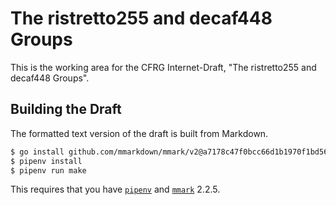 # The ristretto255 and decaf448 Groups

This is the working area for the CFRG Internet-Draft,
"The ristretto255 and decaf448 Groups".

## Building the Draft

The formatted text version of the draft is built from Markdown.

```sh
$ go install github.com/mmarkdown/mmark/v2@a7178c47f0bcc66d1b1970f1bd5607fb4c151e76
$ pipenv install
$ pipenv run make
```

This requires that you have [`pipenv`](https://pipenv.pypa.io/en/latest/) and
[`mmark`](https://github.com/mmarkdown/mmark) 2.2.5.
